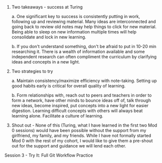 1.  Two takeaways - success at Turing

    a. One significant key to success is consistently putting in work, following up and reviewing material. Many ideas are interconnected and going back to review old notes may help things to click for new material. Being able to sleep on new information multiple times will help consolidate and lock in new learning.

    b. If you don't understand something, don't be afraid to put in 10-20 min researching it. There is a wealth of information available and some independent research can often compliment the curriculum by clarifying ideas and concepts in a new light.

2. Two strategies to try

    a. Maintain consistency/maximize efficiency with note-taking. Setting up good habits early is critical for overall quality of learning.

    b. Form relationships with, reach out to peers and teachers in order to form a network, have other minds to bounce ideas off of, talk through new ideas, become inspired, put concepts into a new light for easier digestion. Learning difficult concepts with others will always beat learning alone. Facilitate a culture of learning.

3. Shout out - None of this (Turing, what I have learned in the first two Mod 0 sessions) would have been possible without the support from my girlfriend, my family, and my friends. While I have not formally started Mod 0 with the rest of my cohort, I would like to give them a pre-shout out for the support and guidance we will lend each other.


Session 3 - Try It: Full Git Workflow Practice
